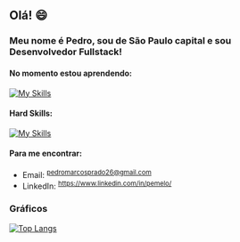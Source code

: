 ## Olá! 😄

### Meu nome é Pedro, sou de São Paulo capital e sou Desenvolvedor Fullstack!

#### No momento estou aprendendo:
[![My Skills](https://skillicons.dev/icons?i=typescript,net,mongodb,docker,react&=light)](https://skillicons.dev)
  

#### Hard Skills:
 [![My Skills](https://skillicons.dev/icons?i=javascript,postman,postgres,git,github&=light)](https://skillicons.dev)
  

#### Para me encontrar:
  - Email: <sup> pedromarcosprado26@gmail.com </sup>
  - LinkedIn: <sup> https://www.linkedin.com/in/pemelo/ </sup>




### Gráficos
[![Top Langs](https://github-readme-stats.vercel.app/api/top-langs/?username=pprad0&layout=compact&theme=dark&custom_title=Estudos)](https://github.com/anuraghazra/github-readme-stats)
